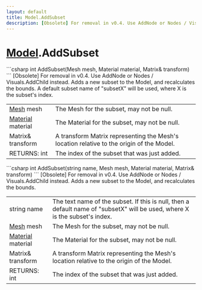 ```yaml
---
layout: default
title: Model.AddSubset
description: [Obsolete] For removal in v0.4. Use AddNode or Nodes / Visuals.AddChild instead. Adds a new subset to the Model, and recalculates the bounds. A default subset name of "subsetX" will be used, where X is the subset's index.
---
```

# [Model]({{site.url}}/Pages/StereoKit/Model.html).AddSubset

<div class='signature' markdown='1'>
```csharp
int AddSubset(Mesh mesh, Material material, Matrix& transform)
```
[Obsolete] For removal in v0.4. Use AddNode or Nodes /
Visuals.AddChild instead. Adds a new subset to the Model, and
recalculates the bounds. A default subset name of "subsetX" will be
used, where X is the subset's index.
</div>

|  |  |
|--|--|
|[Mesh]({{site.url}}/Pages/StereoKit/Mesh.html) mesh|The Mesh for the subset, may not be null.|
|[Material]({{site.url}}/Pages/StereoKit/Material.html) material|The Material for the subset, may not be              null.|
|Matrix& transform|A transform Matrix representing the              Mesh's location relative to the origin of the Model.|
|RETURNS: int|The index of the subset that was just added.|

<div class='signature' markdown='1'>
```csharp
int AddSubset(string name, Mesh mesh, Material material, Matrix& transform)
```
[Obsolete] For removal in v0.4. Use AddNode or Nodes /
Visuals.AddChild instead. Adds a new subset to the Model, and
recalculates the bounds.
</div>

|  |  |
|--|--|
|string name|The text name of the subset. If this is null,             then a default name of "subsetX" will be used, where X is the             subset's index.|
|[Mesh]({{site.url}}/Pages/StereoKit/Mesh.html) mesh|The Mesh for the subset, may not be null.|
|[Material]({{site.url}}/Pages/StereoKit/Material.html) material|The Material for the subset, may not be             null.|
|Matrix& transform|A transform Matrix representing the             Mesh's location relative to the origin of the Model.|
|RETURNS: int|The index of the subset that was just added.|




